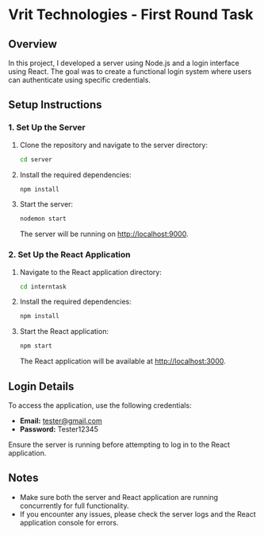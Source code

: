 # Vrit Technologies - First Round Task

## Overview

In this project, I developed a server using Node.js and a login interface using React. The goal was to create a functional login system where users can authenticate using specific credentials.

## Setup Instructions

### 1. Set Up the Server

1. Clone the repository and navigate to the server directory:
    ```bash
    cd server
    ```

2. Install the required dependencies:
    ```bash
    npm install
    ```

3. Start the server:
    ```bash
    nodemon start
    ```
   The server will be running on [http://localhost:9000](http://localhost:9000).

### 2. Set Up the React Application

1. Navigate to the React application directory:
    ```bash
    cd interntask
    ```

2. Install the required dependencies:
    ```bash
    npm install
    ```

3. Start the React application:
    ```bash
    npm start
    ```
   The React application will be available at [http://localhost:3000](http://localhost:3000).

## Login Details

To access the application, use the following credentials:

- **Email:** tester@gmail.com
- **Password:** Tester12345

Ensure the server is running before attempting to log in to the React application.

## Notes

- Make sure both the server and React application are running concurrently for full functionality.
- If you encounter any issues, please check the server logs and the React application console for errors.
